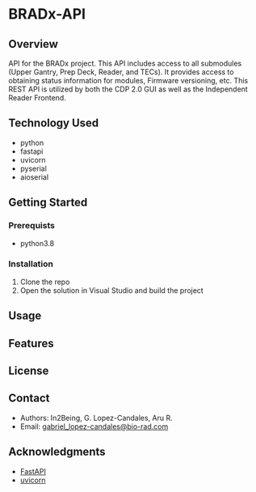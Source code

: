 # BRADx-API

## Overview
API for the BRADx project. This API includes access to all submodules (Upper Gantry, Prep Deck, Reader, and TECs). It provides access to obtaining status information for modules,
Firmware versioning, etc. This REST API is utilized by both the CDP 2.0 GUI as well as the Independent Reader Frontend.

## Technology Used
- python
- fastapi
- uvicorn
- pyserial
- aioserial

## Getting Started
### Prerequists
- python3.8
### Installation
1. Clone the repo
2. Open the solution in Visual Studio and build the project

## Usage

## Features

## License

## Contact
- Authors: In2Being, G. Lopez-Candales, Aru R.
- Email: gabriel_lopez-candales@bio-rad.com

## Acknowledgments
- [FastAPI](https://github.com/tiangolo/fastapi)
- [uvicorn](https://github.com/encode/uvicorn)
